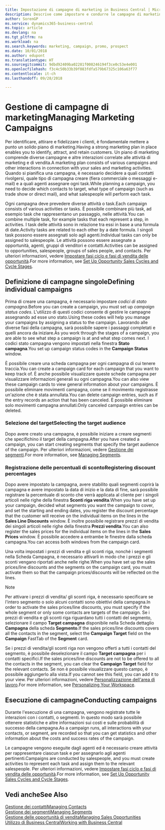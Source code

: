 ```yaml
---
title: Impostazione di campagne di marketing in Business Central | Microsoft Docs
description: Descrive come impostare e condurre le campagne di marketing in Business Central per identificare e coinvolgere prospect e fidelizzare i clienti.
author: SorenGP
ms.service: dynamics365-business-central
ms.topic: article
ms.devlang: na
ms.tgt_pltfrm: na
ms.workload: na
ms.search.keywords: marketing, campaign, promo, prospect
ms.date: 10/01/2018
ms.author: edupont
ms.translationtype: HT
ms.sourcegitcommit: 9dbd92409ba02281f008246194f3ce0c53e4e001
ms.openlocfilehash: f3c4c50b33b39f083fdfa579b67325c106a63f77
ms.contentlocale: it-ch
ms.lasthandoff: 09/28/2018

---
```

# <a name="managing-marketing-campaigns"></a><span data-ttu-id="38109-103">Gestione di campagne di marketing</span><span class="sxs-lookup"><span data-stu-id="38109-103">Managing Marketing Campaigns</span></span>
<span data-ttu-id="38109-104">Per identificare, attirare e fidelizzare i clienti, è fondamentale mettere a punto un solido piano di marketing.</span><span class="sxs-lookup"><span data-stu-id="38109-104">Having a strong marketing plan in place enables you to identify, attract, and retain customers.</span></span> <span data-ttu-id="38109-105">Un piano di marketing comprende diverse campagne e altre interazioni correlate alle attività di marketing e di vendita.</span><span class="sxs-lookup"><span data-stu-id="38109-105">A marketing plan consists of various campaigns and other interactions in connection with your sales and marketing activities.</span></span> <span data-ttu-id="38109-106">Quando si pianifica una campagna, è necessario decidere a quali contatti rivolgersi, quale tipo di campagna creare (fiera commerciale o messaggi e-mail) e a quali agenti assegnare ogni task.</span><span class="sxs-lookup"><span data-stu-id="38109-106">While planning a campaign, you need to decide which contacts to target, what type of campaign (such as trade show or direct mail), and what salespeople will perform each task.</span></span>

<span data-ttu-id="38109-107">Ogni campagna deve prevedere diverse attività o task.</span><span class="sxs-lookup"><span data-stu-id="38109-107">Each campaign consists of various activities or tasks.</span></span> <span data-ttu-id="38109-108">È possibile combinare più task, ad esempio task che rappresentano un passaggio, nelle attività.</span><span class="sxs-lookup"><span data-stu-id="38109-108">You can combine multiple task, for example tasks that each represent a step, in activities.</span></span> <span data-ttu-id="38109-109">I task delle attività sono in relazione tra essi in base a una formula di date.</span><span class="sxs-lookup"><span data-stu-id="38109-109">Activity tasks are related to each other by a date formula.</span></span> <span data-ttu-id="38109-110">I singoli task possono essere assegnati solo agli agenti.</span><span class="sxs-lookup"><span data-stu-id="38109-110">Individual tasks can only be assigned to salespeople.</span></span> <span data-ttu-id="38109-111">Le attività possono essere assegnate a opportunità, agenti, gruppi di venditori e contatti.</span><span class="sxs-lookup"><span data-stu-id="38109-111">Activities can be assigned to opportunities, salespeople, groups of sales people, and contacts.</span></span> <span data-ttu-id="38109-112">Per ulteriori informazioni, vedere [Impostare fasi ciclo e fasi di vendita delle opportunità](marketing-how-setup-opportunity-sales-cycles-stages.md).</span><span class="sxs-lookup"><span data-stu-id="38109-112">For more information, see [Set Up Opportunity Sales Cycles and Cycle Stages](marketing-how-setup-opportunity-sales-cycles-stages.md).</span></span>

## <a name="defining-individual-campaigns"></a><span data-ttu-id="38109-113">Definizione di campagne singole</span><span class="sxs-lookup"><span data-stu-id="38109-113">Defining individual campaigns</span></span>
<span data-ttu-id="38109-114">Prima di creare una campagna, è necessario impostare *codici di stato campagna*.</span><span class="sxs-lookup"><span data-stu-id="38109-114">Before you can create a campaign, you must set up *campaign status codes*.</span></span> <span data-ttu-id="38109-115">L'utilizzo di questi codici consente di gestire le campagne assegnando ad esse uno stato.</span><span class="sxs-lookup"><span data-stu-id="38109-115">Using these codes will help you manage your campaigns by assigning a status to the campaign.</span></span> <span data-ttu-id="38109-116">Lavorando alle diverse fasi della campagna, sarà possibile sapere i passaggi completati e quelli ancora da iniziare.</span><span class="sxs-lookup"><span data-stu-id="38109-116">As you work through the stages of a campaign, you are able to see what step a campaign is at and what step comes next.</span></span> <span data-ttu-id="38109-117">I codici stato campagna vengono impostati nella finestra **Stato campagna**.</span><span class="sxs-lookup"><span data-stu-id="38109-117">You set up campaign status codes in the **Campaign Status** window.</span></span>

<span data-ttu-id="38109-118">È possibile creare una scheda campagna per ogni campagna di cui tenere traccia.</span><span class="sxs-lookup"><span data-stu-id="38109-118">You can create a campaign card for each campaign that you want to keep track of.</span></span> <span data-ttu-id="38109-119">È anche possibile visualizzare queste schede campagna per visualizzare informazioni generali su ogni campagna.</span><span class="sxs-lookup"><span data-stu-id="38109-119">You can also view these campaign cards to view general information about your campaigns.</span></span>
<span data-ttu-id="38109-120">È possibile eliminare movimenti campagna, come se il movimento registrasse un'azione che è stata annullata.</span><span class="sxs-lookup"><span data-stu-id="38109-120">You can delete campaign entries, such as if the entry records an action that has been canceled.</span></span> <span data-ttu-id="38109-121">È possibile eliminare solo movimenti campagna annullati.</span><span class="sxs-lookup"><span data-stu-id="38109-121">Only canceled campaign entries can be deleted.</span></span>

### <a name="selecting-the-target-audience"></a><span data-ttu-id="38109-122">Selezione del target</span><span class="sxs-lookup"><span data-stu-id="38109-122">Selecting the target audience</span></span>
<span data-ttu-id="38109-123">Dopo avere creato una campagna, è possibile iniziare a creare segmenti che specifichino il target della campagna.</span><span class="sxs-lookup"><span data-stu-id="38109-123">After you have created a campaign, you can start creating segments that specify the target audience of the campaign.</span></span> <span data-ttu-id="38109-124">Per ulteriori informazioni, vedere [Gestione dei segmenti](marketing-segments.md).</span><span class="sxs-lookup"><span data-stu-id="38109-124">For more information, see [Managing Segments](marketing-segments.md).</span></span>

### <a name="registering-discount-percentages"></a><span data-ttu-id="38109-125">Registrazione delle percentuali di sconto</span><span class="sxs-lookup"><span data-stu-id="38109-125">Registering discount percentages</span></span>
<span data-ttu-id="38109-126">Dopo avere impostato la campagna, avere stabilito quali segmenti coprirà la campagna e avere impostato la data di inizio e la data di fine, sarà possibile registrare la percentuale di sconto che verrà applicata al cliente per i singoli articoli nelle righe della finestra **Sconti riga vendita**.</span><span class="sxs-lookup"><span data-stu-id="38109-126">When you have set up your campaign, decided what segments you want the campaign to cover, and set the starting and ending dates, you register the discount percentage that the customer will receive on the individual items on the lines in the **Sales Line Discounts** window.</span></span> <span data-ttu-id="38109-127">È inoltre possibile registrare prezzi di vendita dei singoli articoli nelle righe della finestra **Prezzi vendita**.</span><span class="sxs-lookup"><span data-stu-id="38109-127">You can also register the sales prices for the individual items on the lines in the **Sales Prices** window.</span></span> <span data-ttu-id="38109-128">È possibile accedere a entrambe le finestre dalla scheda campagna.</span><span class="sxs-lookup"><span data-stu-id="38109-128">You can access both windows from the campaign card.</span></span>

 <span data-ttu-id="38109-129">Una volta impostati i prezzi di vendita e gli sconti riga, nonché i segmenti nella Scheda Campagna, è necessario attivarli in modo che i prezzi e gli sconti vengano riportati anche nelle righe.</span><span class="sxs-lookup"><span data-stu-id="38109-129">When you have set up the sales prices/line discounts and the segments on the campaign card, you must activate them so that the campaign prices/discounts will be reflected on the lines.</span></span>

> [!NOTE]  
>   <span data-ttu-id="38109-130">Per attivare i prezzi di vendita/ gli sconti riga, è necessario specificare se l'intero segmento o solo alcuni contatti sono obiettivi della campagna.</span><span class="sxs-lookup"><span data-stu-id="38109-130">In order to activate the sales prices/line discounts, you must specify if the whole segment or only some contacts are targets of the campaign.</span></span> <span data-ttu-id="38109-131">Se i prezzi di vendita e gli sconti riga riguardano tutti i contatti del segmento, selezionare il campo **Target campagna** disponibile nella Scheda dettaglio **Campagna** della scheda **Segmento**.</span><span class="sxs-lookup"><span data-stu-id="38109-131">If the sales prices/line discounts covers all the contacts in the segment, select the **Campaign Target** field on the **Campaign** FastTab of the **Segment** card.</span></span>

<span data-ttu-id="38109-132">Se i prezzi di vendita/gli sconti riga non vengono offerti a tutti i contatti del segmento, è possibile deselezionare il campo **Target campagna** per i contatti specifici.</span><span class="sxs-lookup"><span data-stu-id="38109-132">If the sales prices/line discounts are not to be offered to all the contacts in the segment, you can clear the **Campaign Target** field for the relevant contacts.</span></span> <span data-ttu-id="38109-133">Se non è possibile visualizzare questo campo, è possibile aggiungerlo alla vista.</span><span class="sxs-lookup"><span data-stu-id="38109-133">If you cannot see this field, you can add it to your view.</span></span> <span data-ttu-id="38109-134">Per ulteriori informazioni, vedere [Personalizzazione dell'area di lavoro](ui-personalization-user.md).</span><span class="sxs-lookup"><span data-stu-id="38109-134">For more information, see [Personalizing Your Workspace](ui-personalization-user.md).</span></span>

## <a name="conducting-campaigns"></a><span data-ttu-id="38109-135">Esecuzione di campagne</span><span class="sxs-lookup"><span data-stu-id="38109-135">Conducting campaigns</span></span>
<span data-ttu-id="38109-136">Durante l'esecuzione di una campagna, vengono registrate tutte le interazioni con i contatti, o segmenti. In questo modo sarà possibile ottenere statistiche e altre informazioni sui costi e sulle probabilità di successo della campagna.</span><span class="sxs-lookup"><span data-stu-id="38109-136">As a campaign runs, all interactions with your contacts, or segment, are recorded so that you can get statistics and other information about the costs and success rates of the campaign.</span></span>

<span data-ttu-id="38109-137">Le campagne vengono eseguite dagli agenti ed è necessario creare attività per rappresentare ciascun task e per assegnarlo agli agenti pertinenti.</span><span class="sxs-lookup"><span data-stu-id="38109-137">Campaigns are conducted by salespeople, and you must create activities to represent each task and assign them to the relevant salespeople.</span></span> <span data-ttu-id="38109-138">Per ulteriori informazioni, vedere [Impostare fasi ciclo e fasi di vendita delle opportunità](marketing-how-setup-opportunity-sales-cycles-stages.md).</span><span class="sxs-lookup"><span data-stu-id="38109-138">For more information, see [Set Up Opportunity Sales Cycles and Cycle Stages](marketing-how-setup-opportunity-sales-cycles-stages.md).</span></span>

## <a name="see-also"></a><span data-ttu-id="38109-139">Vedi anche</span><span class="sxs-lookup"><span data-stu-id="38109-139">See Also</span></span>
[<span data-ttu-id="38109-140">Gestione dei contatti</span><span class="sxs-lookup"><span data-stu-id="38109-140">Managing Contacts</span></span>](marketing-contacts.md)  
[<span data-ttu-id="38109-141">Gestione dei segmenti</span><span class="sxs-lookup"><span data-stu-id="38109-141">Managing Segments</span></span>](marketing-segments.md)  
[<span data-ttu-id="38109-142">Gestione delle opportunità di vendita</span><span class="sxs-lookup"><span data-stu-id="38109-142">Managing Sales Opportunities</span></span>](marketing-manage-sales-opportunities.md)  
[<span data-ttu-id="38109-143">Utilizzo di Business Central</span><span class="sxs-lookup"><span data-stu-id="38109-143">Working with Business Central</span></span>](ui-work-product.md)  

